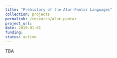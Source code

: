 ```yaml
---
title: "Prehistory of the Alor-Pantar Languages"
collection: projects
permalink: /research/alor-pantar
project_url:
date: 2019-01-01
funding:
status: active
---
```

TBA
